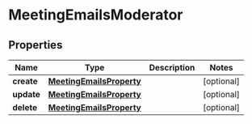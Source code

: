 
# MeetingEmailsModerator

## Properties
Name | Type | Description | Notes
------------ | ------------- | ------------- | -------------
**create** | [**MeetingEmailsProperty**](MeetingEmailsProperty.md) |  |  [optional]
**update** | [**MeetingEmailsProperty**](MeetingEmailsProperty.md) |  |  [optional]
**delete** | [**MeetingEmailsProperty**](MeetingEmailsProperty.md) |  |  [optional]



